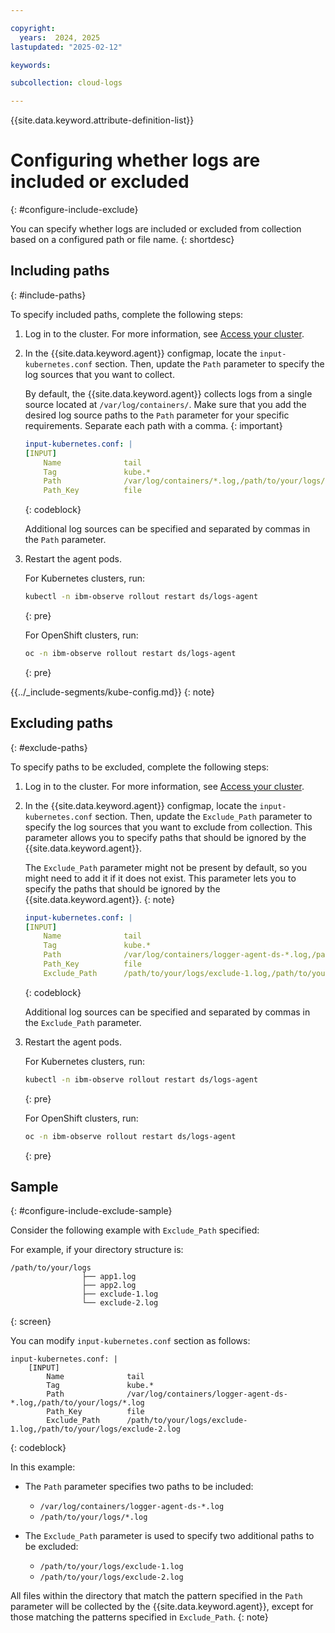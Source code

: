 ```yaml
---

copyright:
  years:  2024, 2025
lastupdated: "2025-02-12"

keywords:

subcollection: cloud-logs

---
```


{{site.data.keyword.attribute-definition-list}}



# Configuring whether logs are included or excluded
{: #configure-include-exclude}

You can specify whether logs are included or excluded from collection based on a configured path or file name.
{: shortdesc}

## Including paths
{: #include-paths}

To specify included paths, complete the following steps:

1. Log in to the cluster. For more information, see [Access your cluster](/docs/containers?topic=containers-access_cluster).

2. In the {{site.data.keyword.agent}} configmap, locate the `input-kubernetes.conf` section. Then, update the `Path` parameter to specify the log sources that you want to collect.

    By default, the {{site.data.keyword.agent}} collects logs from a single source located at `/var/log/containers/`. Make sure that you add the desired log source paths to the `Path` parameter for your specific requirements. Separate each path with a comma.
    {: important}

    ```yaml
    input-kubernetes.conf: |
    [INPUT]
        Name              tail
        Tag               kube.*
        Path              /var/log/containers/*.log,/path/to/your/logs/*.log
        Path_Key          file
    ```
    {: codeblock}

    Additional log sources can be specified and separated by commas in the `Path` parameter.

3. Restart the agent pods.

    For Kubernetes clusters, run:

    ```sh
    kubectl -n ibm-observe rollout restart ds/logs-agent
    ```
    {: pre}

    For OpenShift clusters, run:

    ```sh
    oc -n ibm-observe rollout restart ds/logs-agent
    ```
    {: pre}


{{../_include-segments/kube-config.md}}
{: note}

## Excluding paths
{: #exclude-paths}

To specify paths to be excluded, complete the following steps:

1. Log in to the cluster. For more information, see [Access your cluster](/docs/containers?topic=containers-access_cluster).

2. In the {{site.data.keyword.agent}} configmap, locate the `input-kubernetes.conf` section. Then, update the `Exclude_Path` parameter to specify the log sources that you want to exclude from collection. This parameter allows you to specify paths that should be ignored by the {{site.data.keyword.agent}}.

    The `Exclude_Path` parameter might not be present by default, so you might need to add it if it does not exist. This parameter lets you to specify the paths that should be ignored by the {{site.data.keyword.agent}}.
    {: note}

    ```yaml
    input-kubernetes.conf: |
    [INPUT]
        Name              tail
        Tag               kube.*
        Path              /var/log/containers/logger-agent-ds-*.log,/path/to/your/logs/*.log
        Path_Key          file
        Exclude_Path      /path/to/your/logs/exclude-1.log,/path/to/your/logs/exclude-2.log
    ```
    {: codeblock}

    Additional log sources can be specified and separated by commas in the `Exclude_Path` parameter.

3. Restart the agent pods.

    For Kubernetes clusters, run:

    ```sh
    kubectl -n ibm-observe rollout restart ds/logs-agent
    ```
    {: pre}

    For OpenShift clusters, run:

    ```sh
    oc -n ibm-observe rollout restart ds/logs-agent
    ```
    {: pre}



## Sample
{: #configure-include-exclude-sample}

Consider the following example with `Exclude_Path` specified:

For example, if your directory structure is:

```text
/path/to/your/logs
                ├── app1.log
                ├── app2.log
                ├── exclude-1.log
                └── exclude-2.log
```
{: screen}

You can modify `input-kubernetes.conf` section as follows:

```text
input-kubernetes.conf: |
    [INPUT]
        Name              tail
        Tag               kube.*
        Path              /var/log/containers/logger-agent-ds-*.log,/path/to/your/logs/*.log
        Path_Key          file
        Exclude_Path      /path/to/your/logs/exclude-1.log,/path/to/your/logs/exclude-2.log
```
{: codeblock}

In this example:
- The `Path` parameter specifies two paths to be included:
    - `/var/log/containers/logger-agent-ds-*.log`
    - `/path/to/your/logs/*.log`

- The `Exclude_Path` parameter is used to specify two additional paths to be excluded:
    - `/path/to/your/logs/exclude-1.log`
    - `/path/to/your/logs/exclude-2.log`

All files within the directory that match the pattern specified in the `Path` parameter will be collected by the {{site.data.keyword.agent}}, except for those matching the patterns specified in `Exclude_Path`.
{: note}
